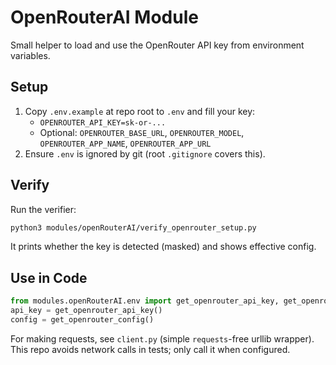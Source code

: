 # OpenRouterAI Module

Small helper to load and use the OpenRouter API key from environment variables.

## Setup
1. Copy `.env.example` at repo root to `.env` and fill your key:
   - `OPENROUTER_API_KEY=sk-or-...`
   - Optional: `OPENROUTER_BASE_URL`, `OPENROUTER_MODEL`, `OPENROUTER_APP_NAME`, `OPENROUTER_APP_URL`
2. Ensure `.env` is ignored by git (root `.gitignore` covers this).

## Verify
Run the verifier:

```bash
python3 modules/openRouterAI/verify_openrouter_setup.py
```

It prints whether the key is detected (masked) and shows effective config.

## Use in Code
```python
from modules.openRouterAI.env import get_openrouter_api_key, get_openrouter_config
api_key = get_openrouter_api_key()
config = get_openrouter_config()
```

For making requests, see `client.py` (simple `requests`-free urllib wrapper). This repo avoids network calls in tests; only call it when configured.
